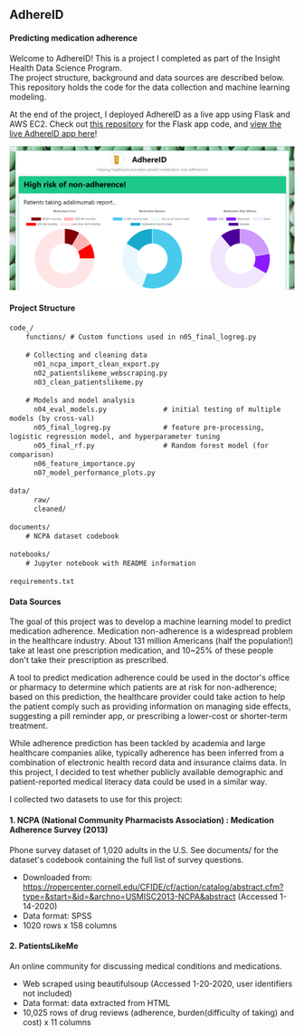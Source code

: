   ## AdhereID  
#### Predicting medication adherence

Welcome to AdhereID!  This is a project I completed as part of the Insight Health Data Science Program.  
The project structure, background and data sources are described below.  This repository holds the code for the data collection and machine learning modeling.      
    
At the end of the project, I deployed AdhereID as a live app using Flask and AWS EC2.  Check out [this repository](https://github.com/mcglynnk/AdhereID_app) for the Flask app code, and [view the live AdhereID app here](http://adhere-id.com/)!
    
![AdhereID_screenshot](Capture.PNG)      
    
#### Project Structure    
```
code_/   
    functions/ # Custom functions used in n05_final_logreg.py

    # Collecting and cleaning data
      n01_ncpa_import_clean_export.py
      n02_patientslikeme_webscraping.py
      n03_clean_patientslikeme.py

    # Models and model analysis
      n04_eval_models.py              # initial testing of multiple models (by cross-val)
      n05_final_logreg.py             # feature pre-processing, logistic regression model, and hyperparameter tuning
      n05_final_rf.py                 # Random forest model (for comparison)
      n06_feature_importance.py
      n07_model_performance_plots.py

data/
      raw/
      cleaned/

documents/
    # NCPA dataset codebook

notebooks/
    # Jupyter notebook with README information

requirements.txt
```  


#### Data Sources

The goal of this project was to develop a machine learning model to predict medication adherence.  Medication non-adherence is a widespread problem in the healthcare industry. About 131 million Americans (half the population!) take at least one prescription medication, and 10~25% of these people don't take their prescription as prescribed.  
   
A tool to predict medication adherence could be used in the doctor's office or pharmacy to determine which patients are at risk for non-adherence; based on this prediction, the healthcare provider could take action to help the patient comply such as providing information on managing side effects, suggesting a pill reminder app, or prescribing a lower-cost or shorter-term treatment.
    
While adherence prediction has been tackled by academia and large healthcare companies alike, typically adherence has been inferred from a combination of electronic health record data and insurance claims data.  In this project, I decided to test whether publicly available demographic and patient-reported medical literacy data could be used in a similar way.
    
I collected two datasets to use for this project:

#### 1.  NCPA (National Community Pharmacists Association) : Medication Adherence Survey (2013)
Phone survey dataset of 1,020 adults in the U.S. See documents/ for the dataset's codebook containing the full list of survey questions.    
- Downloaded from: https://ropercenter.cornell.edu/CFIDE/cf/action/catalog/abstract.cfm?type=&start=&id=&archno=USMISC2013-NCPA&abstract (Accessed 1-14-2020)
- Data format: SPSS
- 1020 rows x 158 columns

#### 2.  PatientsLikeMe
An online community for discussing medical conditions and medications.  
- Web scraped using beautifulsoup (Accessed 1-20-2020, user identifiers not included)
- Data format: data extracted from HTML
- 10,025 rows of drug reviews (adherence, burden(difficulty of taking) and cost) x 11 columns


